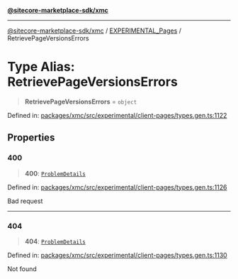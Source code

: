 [**@sitecore-marketplace-sdk/xmc**](../../../../README.md)

***

[@sitecore-marketplace-sdk/xmc](../../../../README.md) / [EXPERIMENTAL\_Pages](../README.md) / RetrievePageVersionsErrors

# Type Alias: RetrievePageVersionsErrors

> **RetrievePageVersionsErrors** = `object`

Defined in: [packages/xmc/src/experimental/client-pages/types.gen.ts:1122](https://github.com/Sitecore/marketplace-sdk/blob/main/packages/xmc/src/experimental/client-pages/types.gen.ts#L1122)

## Properties

### 400

> **400**: [`ProblemDetails`](ProblemDetails.md)

Defined in: [packages/xmc/src/experimental/client-pages/types.gen.ts:1126](https://github.com/Sitecore/marketplace-sdk/blob/main/packages/xmc/src/experimental/client-pages/types.gen.ts#L1126)

Bad request

***

### 404

> **404**: [`ProblemDetails`](ProblemDetails.md)

Defined in: [packages/xmc/src/experimental/client-pages/types.gen.ts:1130](https://github.com/Sitecore/marketplace-sdk/blob/main/packages/xmc/src/experimental/client-pages/types.gen.ts#L1130)

Not found

